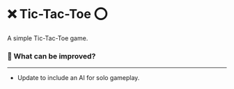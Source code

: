 # ️❌ Tic-Tac-Toe ⭕
A simple Tic-Tac-Toe game.

### 📝 What can be improved?
---
- Update to include an AI for solo gameplay.
